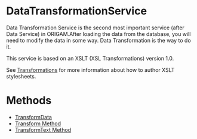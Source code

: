 # DataTransformationService

Data Transformation Service is the second most important service (after Data Service) in ORIGAM.After loading the data from the database, you will need to modify the data in some way. Data Transformation is the way to do it.

This service is based on an XSLT (XSL Transformations) version 1.0.

See [Transformations](/t/Transformations) for more information about how to author XSLT stylesheets.

# Methods

-   [TransformData](/t/TransformData)
-   [Transform Method](/t/Transform-Method)
-   [TransformText Method](/t/TransformText-Method)
